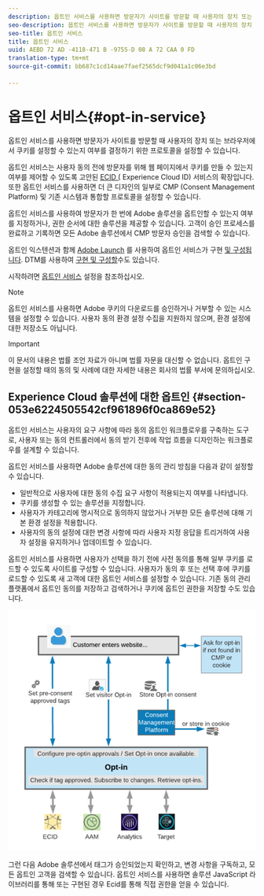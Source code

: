 ```yaml
---
description: 옵트인 서비스를 사용하면 방문자가 사이트를 방문할 때 사용자의 장치 또는 브라우저에서 쿠키를 설정할 수 있는지 여부를 결정하기 위한 프로토콜을 설정할 수 있습니다.
seo-description: 옵트인 서비스를 사용하면 방문자가 사이트를 방문할 때 사용자의 장치 또는 브라우저에서 쿠키를 설정할 수 있는지 여부를 결정하기 위한 프로토콜을 설정할 수 있습니다.
seo-title: 옵트인 서비스
title: 옵트인 서비스
uuid: AEBD 72 AD -4118-471 B -9755-D 08 A 72 CAA 0 FD
translation-type: tm+mt
source-git-commit: bb687c1cd14aae7faef2565dcf9d041a1c06e3bd

---
```



# 옵트인 서비스{#opt-in-service}

옵트인 서비스를 사용하면 방문자가 사이트를 방문할 때 사용자의 장치 또는 브라우저에서 쿠키를 설정할 수 있는지 여부를 결정하기 위한 프로토콜을 설정할 수 있습니다.

옵트인 서비스는 사용자 동의 전에 방문자를 위해 웹 페이지에서 쿠키를 만들 수 있는지 여부를 제어할 수 있도록 고안된 [ECID (](https://marketing.adobe.com/resources/help/en_US/mcvid/) Experience Cloud ID) 서비스의 확장입니다. 또한 옵트인 서비스를 사용하면 더 큰 디자인의 일부로 CMP (Consent Management Platform) 및 기존 시스템과 통합할 프로토콜을 설정할 수 있습니다.

옵트인 서비스를 사용하여 방문자가 한 번에 Adobe 솔루션을 옵트인할 수 있는지 여부를 지정하거나, 권한 순서에 대한 솔루션을 제공할 수 있습니다. 고객이 승인 프로세스를 완료하고 기록하면 모든 Adobe 솔루션에서 CMP 방문자 승인을 검색할 수 있습니다.

옵트인 익스텐션과 함께 [Adobe Launch](https://docs.adobelaunch.com/) 를 사용하여 옵트인 서비스가 구현 [및 구성됩니다](../../mcvid-implementation-guides/opt-in-service/launch.md). DTM를 사용하여 [구현 및 구성할](../../mcvid-implementation-guides/opt-in-service/optin-dtm.md)수도 있습니다.

시작하려면 [옵트인 서비스](../../mcvid-implementation-guides/opt-in-service/getting-started.md) 설정을 참조하십시오.

>[!NOTE]
>
>옵트인 서비스를 사용하면 Adobe 쿠키의 다운로드를 승인하거나 거부할 수 있는 시스템을 설정할 수 있습니다. 사용자 동의 환경 설정 수집을 지원하지 않으며, 환경 설정에 대한 저장소도 아닙니다.

>[!IMPORTANT]
>
>이 문서의 내용은 법률 조언 자료가 아니며 법률 자문을 대신할 수 없습니다. 옵트인 구현을 설정할 때의 동의 및 사례에 대한 자세한 내용은 회사의 법률 부서에 문의하십시오.

## Experience Cloud 솔루션에 대한 옵트인 {#section-053e6224505542cf961896f0ca869e52}

옵트인 서비스는 사용자의 요구 사항에 따라 동의 옵트인 워크플로우를 구축하는 도구로, 사용자 또는 동의 컨트롤러에서 동의 받기 전후에 작업 흐름을 디자인하는 워크플로우를 설계할 수 있습니다.

옵트인 서비스를 사용하면 Adobe 솔루션에 대한 동의 관리 방침을 다음과 같이 설정할 수 있습니다.

* 일반적으로 사용자에 대한 동의 수집 요구 사항이 적용되는지 여부를 나타냅니다.
* 쿠키를 생성할 수 있는 솔루션을 지정합니다.
* 사용자가 카테고리에 명시적으로 동의하지 않았거나 거부한 모든 솔루션에 대해 기본 환경 설정을 적용합니다.
* 사용자의 동의 설정에 대한 변경 사항에 따라 사용자 지정 응답을 트리거하여 사용자 설정을 유지하거나 업데이트할 수 있습니다.

옵트인 서비스를 사용하면 사용자가 선택을 하기 전에 사전 동의를 통해 일부 쿠키를 로드할 수 있도록 사이트를 구성할 수 있습니다. 사용자가 동의 후 또는 선택 후에 쿠키를 로드할 수 있도록 새 고객에 대한 옵트인 서비스를 설정할 수 있습니다. 기존 동의 관리 플랫폼에서 옵트인 동의를 저장하고 검색하거나 쿠키에 옵트인 권한을 저장할 수도 있습니다.

![](assets/Opt-in-approval.png)

그런 다음 Adobe 솔루션에서 태그가 승인되었는지 확인하고, 변경 사항을 구독하고, 모든 옵트인 고객을 검색할 수 있습니다. 옵트인 서비스를 사용하면 솔루션 JavaScript 라이브러리를 통해 또는 구현된 경우 Ecid를 통해 직접 권한을 얻을 수 있습니다.
